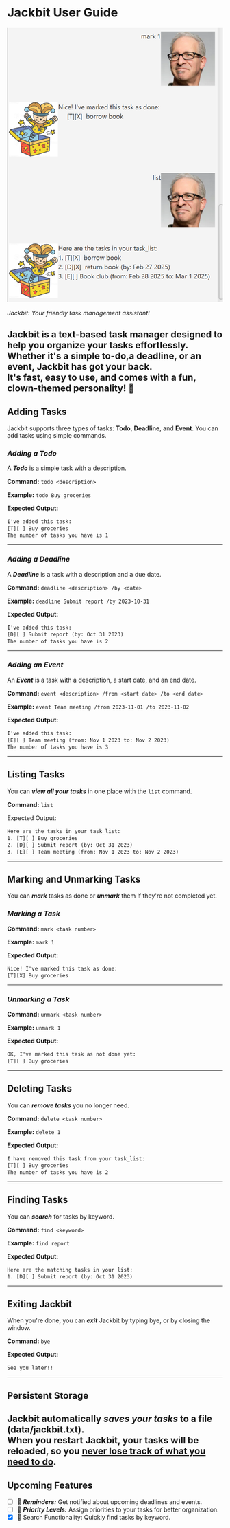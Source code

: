 # Jackbit User Guide

![Ui.png.png](Ui.png.png)

_Jackbit: Your friendly task management assistant!_

Jackbit is a **text-based task manager** designed to help you organize your tasks effortlessly. Whether it's a simple to-do,a deadline, or an event, Jackbit has got your back.  
It's fast, easy to use, and comes with a fun, clown-themed personality! 🤡
---
## Adding Tasks
Jackbit supports three types of tasks: **Todo**, **Deadline**, and **Event**. You can add tasks using simple commands.

### _Adding a Todo_
A _**Todo**_ is a simple task with a description.

**Command:**
`todo <description>`

**Example:**
`todo Buy groceries`


**Expected Output:**
```
I've added this task:
[T][ ] Buy groceries
The number of tasks you have is 1
```  
---
### _Adding a Deadline_  
A _**Deadline**_ is a task with a description and a due date.

**Command:**
`deadline <description> /by <date>`

**Example:**
`deadline Submit report /by 2023-10-31`

**Expected Output:**
```
I've added this task:
[D][ ] Submit report (by: Oct 31 2023)
The number of tasks you have is 2
```
---
### _Adding an Event_
An _**Event**_ is a task with a description, a start date, and an end date.
 

**Command:**
`event <description> /from <start date> /to <end date>`

**Example:**
`event Team meeting /from 2023-11-01 /to 2023-11-02`

**Expected Output:**
```
I've added this task:
[E][ ] Team meeting (from: Nov 1 2023 to: Nov 2 2023)
The number of tasks you have is 3
```
---
## Listing Tasks
You can **_view all your tasks_** in one place with the `list` command.

**Command:**
`list`

Expected Output:
```
Here are the tasks in your task_list:
1. [T][ ] Buy groceries
2. [D][ ] Submit report (by: Oct 31 2023)
3. [E][ ] Team meeting (from: Nov 1 2023 to: Nov 2 2023)
```
---
## Marking and Unmarking Tasks  
You can **_mark_** tasks as done or **_unmark_** them if they're not completed yet.

### _Marking a Task_
**Command:**
`mark <task number>`

**Example:**
`mark 1`

**Expected Output:**

```
Nice! I've marked this task as done:
[T][X] Buy groceries
```
---
### _Unmarking a Task_
**Command:**
`unmark <task number>`

**Example:**
`unmark 1`

**Expected Output:**
```
OK, I've marked this task as not done yet:
[T][ ] Buy groceries
```
---
## Deleting Tasks
You can **_remove tasks_** you no longer need.

**Command:**
`delete <task number>`

**Example:**
`delete 1`

**Expected Output:**
```
I have removed this task from your task_list:
[T][ ] Buy groceries
The number of tasks you have is 2
```
---
## Finding Tasks
You can **_search_** for tasks by keyword.

**Command:**
`find <keyword>`

**Example:**
`find report`

**Expected Output:**

```
Here are the matching tasks in your list:
1. [D][ ] Submit report (by: Oct 31 2023)
```
---
## Exiting Jackbit
When you're done, you can **_exit_** Jackbit by typing bye, or by closing the window.

**Command:**
`bye`

**Expected Output:**
```
See you later!!
```
---
## Persistent Storage
Jackbit automatically **_saves your tasks_** to a file (data/jackbit.txt).  
When you restart Jackbit, your tasks will be reloaded, so you **<ins>never lose track of what you need to do</ins>.**
---
## Upcoming Features
- [ ] 🚀 **_Reminders:_** Get notified about upcoming deadlines and events.
- [ ] 🚀 **_Priority Levels:_** Assign priorities to your tasks for better organization.
- [x] 🚀 Search Functionality: Quickly find tasks by keyword.